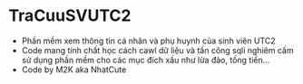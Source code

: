 # TraCuuSVUTC2
- Phần mềm xem thông tin cá nhân và phụ huynh của sinh viên UTC2
- Code mang tính chất học cách cawl dữ liệu và tấn công sqli nghiêm cấm sử dụng phần mềm cho các mục đích xấu như lừa đảo, tống tiền...
- Code by M2K aka NhatCute
